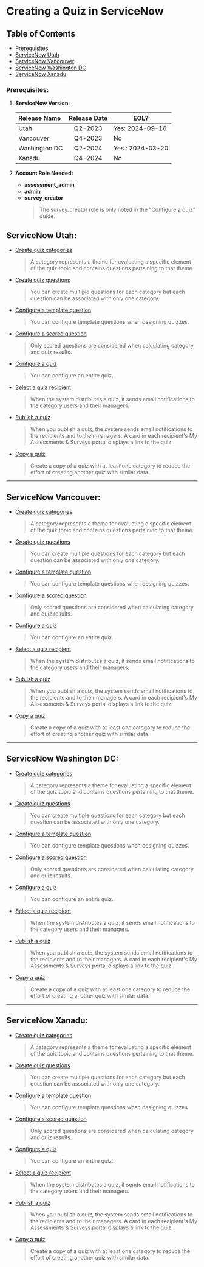 # Creating a Quiz in ServiceNow

## Table of Contents

* [Prerequisites](#prerequisites)
* [ServiceNow Utah](#servicenow-utah)
* [ServiceNow Vancouver](#servicenow-vancouver)
* [ServiceNow Washington DC](#servicenow-washington-dc)
* [ServiceNow Xanadu](#servicenow-xanadu)

### Prerequisites:

1. **ServiceNow Version:**

    | Release Name | Release Date | EOL? |
    | :----------- | :-----------:| ---- |
    | Utah         | Q2-2023      | Yes: 2024-09-16|
    | Vancouver    | Q4-2023      | No |
    | Washington DC | Q2-2024     | Yes : 2024-03-20 |
    | Xanadu       | Q4-2024      | No |

2. **Account Role Needed:**

    * **assessment_admin**
    * **admin**
    * **survey_creator**
        >The survey_creator role is only noted in the "Configure a quiz" guide.



## ServiceNow Utah:

* [Create quiz categories](https://www.servicenow.com/docs/bundle/utah-servicenow-platform/page/administer/assessments/task/t_CreateAQuizCategory.html)

    >A category represents a theme for evaluating a specific element of the quiz topic and contains questions pertaining to that theme.

* [Create quiz questions](https://www.servicenow.com/docs/bundle/utah-servicenow-platform/page/administer/assessments/task/t_CreateAQuizQuestion.html)

    >You can create multiple questions for each category but each question can be associated with only one category.

* [Configure a template question](https://www.servicenow.com/docs/bundle/utah-servicenow-platform/page/administer/assessments/task/t_ConfigureATemplateQuestion.html)

    >You can configure template questions when designing quizzes.

* [Configure a scored question](https://www.servicenow.com/docs/bundle/utah-servicenow-platform/page/administer/assessments/task/t_ConfigureAScoredQuestion.html)

    >Only scored questions are considered when calculating category and quiz results.

* [Configure a quiz](https://www.servicenow.com/docs/bundle/utah-servicenow-platform/page/administer/assessments/task/t_ConfigureaQuiz.html)

    >You can configure an entire quiz.

* [Select a quiz recipient](https://www.servicenow.com/docs/bundle/utah-servicenow-platform/page/administer/assessments/task/t_SelectAQuizRecipient.html)

    >When the system distributes a quiz, it sends email notifications to the category users and their managers.

* [Publish a quiz](https://www.servicenow.com/docs/bundle/utah-servicenow-platform/page/administer/assessments/task/t_PublishaQuiz.html)

    >When you publish a quiz, the system sends email notifications to the recipients and to their managers. A card in each recipient's My Assessments & Surveys portal displays a link to the quiz.

* [Copy a quiz](https://www.servicenow.com/docs/bundle/utah-servicenow-platform/page/administer/assessments/task/copy-quiz.html)

    >Create a copy of a quiz with at least one category to reduce the effort of creating another quiz with similar data.

---

## ServiceNow Vancouver:

* [Create quiz categories](https://www.servicenow.com/docs/bundle/vancouver-servicenow-platform/page/administer/assessments/task/t_CreateAQuizCategory.html)

    >A category represents a theme for evaluating a specific element of the quiz topic and contains questions pertaining to that theme.

* [Create quiz questions](https://www.servicenow.com/docs/bundle/vancouver-servicenow-platform/page/administer/assessments/task/t_CreateAQuizQuestion.html)

    >You can create multiple questions for each category but each question can be associated with only one category.

* [Configure a template question](https://www.servicenow.com/docs/bundle/vancouver-servicenow-platform/page/administer/assessments/task/t_ConfigureATemplateQuestion.html)

    >You can configure template questions when designing quizzes.

* [Configure a scored question](https://www.servicenow.com/docs/bundle/vancouver-servicenow-platform/page/administer/assessments/task/t_ConfigureAScoredQuestion.html)

    >Only scored questions are considered when calculating category and quiz results.

* [Configure a quiz](https://www.servicenow.com/docs/bundle/vancouver-servicenow-platform/page/administer/assessments/task/t_ConfigureaQuiz.html)

    >You can configure an entire quiz.

* [Select a quiz recipient](https://www.servicenow.com/docs/bundle/vancouver-servicenow-platform/page/administer/assessments/task/t_SelectAQuizRecipient.html)

    >When the system distributes a quiz, it sends email notifications to the category users and their managers.

* [Publish a quiz](https://www.servicenow.com/docs/bundle/vancouver-servicenow-platform/page/administer/assessments/task/t_PublishaQuiz.html)

    >When you publish a quiz, the system sends email notifications to the recipients and to their managers. A card in each recipient's My Assessments & Surveys portal displays a link to the quiz.

* [Copy a quiz](https://www.servicenow.com/docs/bundle/vancouver-servicenow-platform/page/administer/assessments/task/copy-quiz.html)

    >Create a copy of a quiz with at least one category to reduce the effort of creating another quiz with similar data.

---

## ServiceNow Washington DC:

* [Create quiz categories](https://www.servicenow.com/docs/bundle/washingtondc-servicenow-platform/page/administer/assessments/task/t_CreateAQuizCategory.html)

    >A category represents a theme for evaluating a specific element of the quiz topic and contains questions pertaining to that theme.

* [Create quiz questions](https://www.servicenow.com/docs/bundle/washingtondc-servicenow-platform/page/administer/assessments/task/t_CreateAQuizQuestion.html)

    >You can create multiple questions for each category but each question can be associated with only one category.

* [Configure a template question](https://www.servicenow.com/docs/bundle/washingtondc-servicenow-platform/page/administer/assessments/task/t_ConfigureATemplateQuestion.html)

    >You can configure template questions when designing quizzes.

* [Configure a scored question](https://www.servicenow.com/docs/bundle/washingtondc-servicenow-platform/page/administer/assessments/task/t_ConfigureAScoredQuestion.html)

    >Only scored questions are considered when calculating category and quiz results.

* [Configure a quiz](https://www.servicenow.com/docs/bundle/washingtondc-servicenow-platform/page/administer/assessments/task/t_ConfigureaQuiz.html)

    >You can configure an entire quiz.

* [Select a quiz recipient](https://www.servicenow.com/docs/bundle/washingtondc-servicenow-platform/page/administer/assessments/task/t_SelectAQuizRecipient.html)

    >When the system distributes a quiz, it sends email notifications to the category users and their managers.

* [Publish a quiz](https://www.servicenow.com/docs/bundle/washingtondc-servicenow-platform/page/administer/assessments/task/t_PublishaQuiz.html)

    >When you publish a quiz, the system sends email notifications to the recipients and to their managers. A card in each recipient's My Assessments & Surveys portal displays a link to the quiz.

* [Copy a quiz](https://www.servicenow.com/docs/bundle/washingtondc-servicenow-platform/page/administer/assessments/task/copy-quiz.html)

    >Create a copy of a quiz with at least one category to reduce the effort of creating another quiz with similar data.

---

## ServiceNow Xanadu:

* [Create quiz categories](https://www.servicenow.com/docs/bundle/xanadu-servicenow-platform/page/administer/assessments/task/t_CreateAQuizCategory.html)

    >A category represents a theme for evaluating a specific element of the quiz topic and contains questions pertaining to that theme.

* [Create quiz questions](https://www.servicenow.com/docs/bundle/xanadu-servicenow-platform/page/administer/assessments/task/t_CreateAQuizQuestion.html)

    >You can create multiple questions for each category but each question can be associated with only one category.

* [Configure a template question](https://www.servicenow.com/docs/bundle/xanadu-servicenow-platform/page/administer/assessments/task/t_ConfigureATemplateQuestion.html)

    >You can configure template questions when designing quizzes.

* [Configure a scored question](https://www.servicenow.com/docs/bundle/xanadu-servicenow-platform/page/administer/assessments/task/t_ConfigureAScoredQuestion.html)

    >Only scored questions are considered when calculating category and quiz results.

* [Configure a quiz](https://www.servicenow.com/docs/bundle/xanadu-servicenow-platform/page/administer/assessments/task/t_ConfigureaQuiz.html)

    >You can configure an entire quiz.

* [Select a quiz recipient](https://www.servicenow.com/docs/bundle/xanadu-servicenow-platform/page/administer/assessments/task/t_SelectAQuizRecipient.html)

    >When the system distributes a quiz, it sends email notifications to the category users and their managers.

* [Publish a quiz](https://www.servicenow.com/docs/bundle/xanadu-servicenow-platform/page/administer/assessments/task/t_PublishaQuiz.html)

    >When you publish a quiz, the system sends email notifications to the recipients and to their managers. A card in each recipient's My Assessments & Surveys portal displays a link to the quiz.

* [Copy a quiz](https://www.servicenow.com/docs/bundle/xanadu-servicenow-platform/page/administer/assessments/task/copy-quiz.html)

    >Create a copy of a quiz with at least one category to reduce the effort of creating another quiz with similar data.
